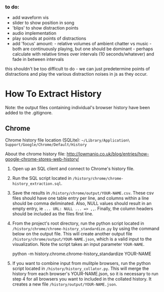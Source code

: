 ### to do:
 - add waveform vis
  - slider to show position in song
  - 'blips' to show distraction points
 - audio implementation
  - play sounds at points of distractions
  - add 'focus' amount:
        - relative volumes of ambient chatter vs music
        - both are continuously playing, but one should be dominant
        - perhaps calculate with relative times over intervals (10 seconds/whatever) and fade in between intervals

this shouldn't be too difficult to do - we can just predetermine points of distractions and play the various distraction noises in js as they occur.


How To Extract History
======================
Note: the output files containing individual's browser history have been added to the .gitignore.

Chrome
------
Chrome history file location (SQLite): `~/Library/Application\ Support/Google/Chrome/Default/History`

About the chrome history file: http://lowmanio.co.uk/blog/entries/how-google-chrome-stores-web-history/

 1. Open up an SQL client and connect to Chrome's history file.
 2. Run the SQL script located in `/history/chrome/chrome-history_extraction.sql`.
 3. Save the results in `/history/chrome/output/YOUR-NAME.csv`.  These csv files
    should have one table entry per line, and columns within a line should be
    comma deliminated.  Also, NULL values should result in an empty entry,
    ie `... URL: NULL ... => ,,`.  Finally, the column headers should be included
    as the files first line.
 4. From the project's root directory, run the python script located in
    `/history/chrome/chrome-history_standardize.py` by using the command below
    on the output file.  This will create another output file
    `/history/chrome/output/YOUR-NAME.json`, which is a valid input to the
    visualization.  Note the script takes an input parameter `YOUR-NAME`.

    python -m history.chrome.chrome-history_standardize YOUR-NAME

 5. If you want to combine input from mulitple browsers, run the python script
    located in `/history/history_collator.py`.  This will merge the history
    from each browser's YOUR-NAME.json, so it is necessary to run step 4 for all
    browsers you want to included in the collated history.  It creates a new
    file `/history/output/YOUR-NAME.json`.
